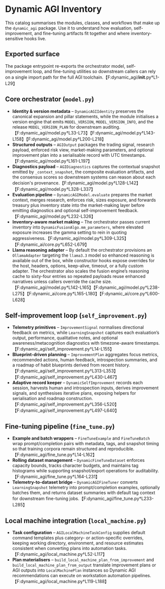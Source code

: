 # Dynamic AGI Inventory

This catalog summarises the modules, classes, and workflows that make up the `dynamic_agi` package. Use it to understand how evaluation, self-improvement, and fine-tuning artifacts fit together and where inventory-sensitive hooks live.

## Exported surface

The package entrypoint re-exports the orchestrator model, self-improvement loop, and fine-tuning utilities so downstream callers can rely on a single import path for the full AGI toolchain.【F:dynamic_agi/__init__.py†L1-L29】

## Core orchestrator (`model.py`)

- **Identity & version metadata** – `DynamicAGIIdentity` preserves the canonical expansion and pillar statements, while the module initialises a version engine that emits `MODEL_VERSION`, `MODEL_VERSION_INFO`, and the release `MODEL_VERSION_PLAN` for downstream auditing.【F:dynamic_agi/model.py†L33-L73】【F:dynamic_agi/model.py†L143-L158】【F:dynamic_agi/model.py†L200-L218】
- **Structured outputs** – `AGIOutput` packages the trading signal, research payload, enforced risk view, market-making parameters, and optional improvement plan into a serialisable record with UTC timestamps.【F:dynamic_agi/model.py†L161-L197】
- **Diagnostics payload** – `AGIDiagnostics` captures the contextual snapshot emitted by `_context_snapshot`, the composite evaluation artifacts, and the consensus scores so downstream systems can reason about each decision's provenance.【F:dynamic_agi/model.py†L128-L142】【F:dynamic_agi/model.py†L328-L337】
- **Evaluation pipeline** – `DynamicAGIModel.evaluate` prepares the market context, merges research, enforces risk, sizes exposure, and forwards treasury plus inventory state into the market-making layer before emitting diagnostics and optional self-improvement feedback.【F:dynamic_agi/model.py†L232-L326】
- **Inventory-aware market making** – The orchestrator passes current inventory into `DynamicFusionAlgo.mm_parameters`, where elevated exposure increases the gamma setting to rein in quoting aggressiveness.【F:dynamic_agi/model.py†L309-L325】【F:dynamic_ai/core.py†L652-L679】
- **Llama reasoning adapter** – By default the orchestrator provisions an `OllamaAdapter` targeting the `llama3.3` model so enhanced reasoning is available out of the box, while constructor hooks expose overrides for the host, headers, options, keep-alive, timeout, or a fully custom adapter. The orchestrator also scales the fusion engine’s reasoning cache to sixty-four entries so repeated payloads reuse enhanced narratives unless callers override the cache size.【F:dynamic_agi/model.py†L142-L165】【F:dynamic_agi/model.py†L238-L275】【F:dynamic_ai/core.py†L165-L180】【F:dynamic_ai/core.py†L600-L628】

## Self-improvement loop (`self_improvement.py`)

- **Telemetry primitives** – `ImprovementSignal` normalises directional feedback on metrics, while `LearningSnapshot` captures each evaluation’s output, performance, qualitative notes, and optional awareness/metacognition diagnostics with timezone-aware timestamps.【F:dynamic_agi/self_improvement.py†L14-L155】
- **Blueprint-driven planning** – `ImprovementPlan` aggregates focus metrics, recommended actions, human feedback, introspection summaries, and a roadmap of habit blueprints derived from recent history.【F:dynamic_agi/self_improvement.py†L313-L353】【F:dynamic_agi/self_improvement.py†L430-L467】
- **Adaptive record keeper** – `DynamicSelfImprovement` records each session, harvests human and introspection inputs, derives improvement signals, and synthesises iterative plans, exposing helpers for serialisation and roadmap construction.【F:dynamic_agi/self_improvement.py†L356-L520】【F:dynamic_agi/self_improvement.py†L497-L640】

## Fine-tuning pipeline (`fine_tune.py`)

- **Example and batch wrappers** – `FineTuneExample` and `FineTuneBatch` wrap prompt/completion pairs with metadata, tags, and snapshot timing so that training corpora remain structured and reproducible.【F:dynamic_agi/fine_tune.py†L14-L162】
- **Rolling dataset management** – `DynamicFineTuneDataset` enforces capacity bounds, tracks character budgets, and maintains tag histograms while supporting snapshot/export operations for auditability.【F:dynamic_agi/fine_tune.py†L164-L231】
- **Telemetry-to-dataset bridge** – `DynamicAGIFineTuner` converts `LearningSnapshot` telemetry into prompt/completion examples, optionally batches them, and returns dataset summaries with default tag context for downstream fine-tuning jobs.【F:dynamic_agi/fine_tune.py†L233-L285】

## Local machine integration (`local_machine.py`)

- **Task configuration** – `AGILocalMachineTaskConfig` supplies default command templates plus category- or action-specific overrides, keeping working directory, environment, and resource estimates consistent when converting plans into automation tasks.【F:dynamic_agi/local_machine.py†L52-L117】
- **Plan materialisers** – `build_local_machine_plan_from_improvement` and `build_local_machine_plan_from_output` translate improvement plans or AGI outputs into `LocalMachinePlan` instances so Dynamic AGI recommendations can execute on workstation automation pipelines.【F:dynamic_agi/local_machine.py†L119-L188】
